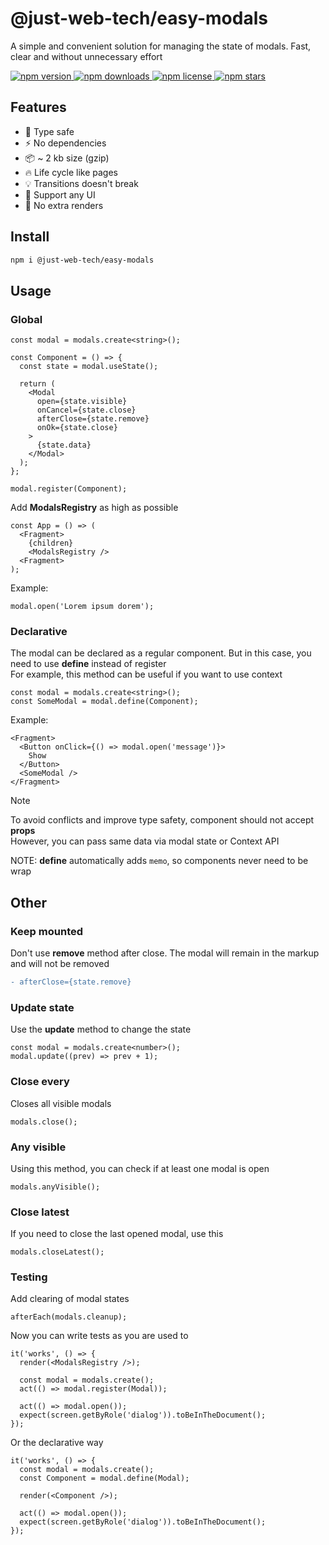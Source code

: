 # @just-web-tech/easy-modals

A simple and convenient solution for managing the state of modals. Fast, clear and without unnecessary effort

<a href="https://www.npmjs.com/package/@just-web-tech/easy-modals">
  <img alt="npm version" src="https://img.shields.io/npm/v/%40just-web-tech%2Feasy-modals?style=flat" />
</a>
<a href="https://www.npmjs.com/package/@just-web-tech/easy-modals">
  <img alt="npm downloads" src="https://img.shields.io/npm/dw/%40just-web-tech%2Feasy-modals?style=flat" />
</a>
<a href="https://github.com/just-web-tech/easy-modals/blob/master/LICENSE">
  <img alt="npm license" src="https://img.shields.io/npm/l/%40just-web-tech%2Feasy-modals?style=flat" />
</a>
<a href="https://github.com/just-web-tech/easy-modals">
  <img alt="npm stars" src="https://img.shields.io/github/stars/just-web-tech/easy-modals?style=flat" />
</a>

## Features

- 🔑 Type safe
- ⚡️ No dependencies
- 📦 ~ 2 kb size (gzip)
- 🔥 Life cycle like pages
- 💡 Transitions doesn't break
- 🌚 Support any UI
- 🌟 No extra renders

## Install

```sh
npm i @just-web-tech/easy-modals
```

## Usage

### Global

```tsx
const modal = modals.create<string>();

const Component = () => {
  const state = modal.useState();

  return (
    <Modal
      open={state.visible}
      onCancel={state.close}
      afterClose={state.remove}
      onOk={state.close}
    >
      {state.data}
    </Modal>
  );
};

modal.register(Component);
```

Add **ModalsRegistry** as high as possible

```tsx
const App = () => (
  <Fragment>
    {children}
    <ModalsRegistry />
  <Fragment>
);
```

Example:

```tsx
modal.open('Lorem ipsum dorem');
```

### Declarative

The modal can be declared as a regular component. But in this case, you need to use **define** instead of register \
For example, this method can be useful if you want to use context

```tsx
const modal = modals.create<string>();
const SomeModal = modal.define(Component);
```

Example:

```tsx
<Fragment>
  <Button onClick={() => modal.open('message')}>
    Show
  </Button>
  <SomeModal />
</Fragment>
```

> [!NOTE]
> To avoid conflicts and improve type safety, component should not accept **props** \
> However, you can pass same data via modal state or Context API
>
> NOTE: **define**  automatically adds `memo`, so components never need to be wrap

## Other

### Keep mounted

Don't use **remove** method after close. The modal will remain in the markup and will not be removed

```diff
- afterClose={state.remove}
```

### Update state

Use the **update** method to change the state

```tsx
const modal = modals.create<number>();
modal.update((prev) => prev + 1);
```

### Close every

Closes all visible modals

```tsx
modals.close();
```

### Any visible

Using this method, you can check if at least one modal is open

```tsx
modals.anyVisible();
```

### Close latest

If you need to close the last opened modal, use this

```tsx
modals.closeLatest();
```

### Testing

Add clearing of modal states

```tsx
afterEach(modals.cleanup);
```

Now you can write tests as you are used to

```tsx
it('works', () => {
  render(<ModalsRegistry />);

  const modal = modals.create();
  act(() => modal.register(Modal));

  act(() => modal.open());
  expect(screen.getByRole('dialog')).toBeInTheDocument();
});
```

Or the declarative way

```tsx
it('works', () => {
  const modal = modals.create();
  const Component = modal.define(Modal);

  render(<Component />);

  act(() => modal.open());
  expect(screen.getByRole('dialog')).toBeInTheDocument();
});
```
